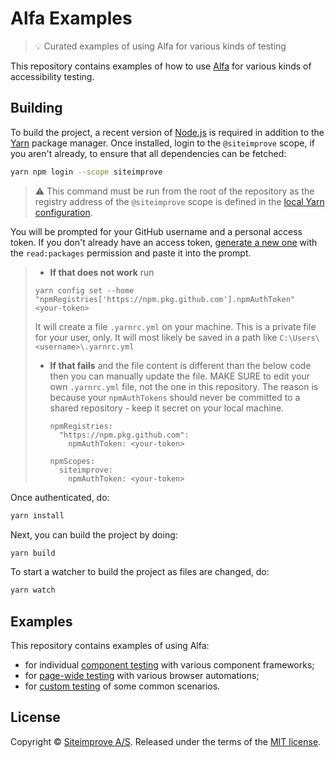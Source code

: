 # Alfa Examples

> :bulb: Curated examples of using Alfa for various kinds of testing

This repository contains examples of how to use [Alfa][] for various kinds of accessibility testing.

## Building

To build the project, a recent version of [Node.js](https://nodejs.org/en/) is required in addition to the [Yarn](https://yarnpkg.com/) package manager. Once installed, login to the `@siteimprove` scope, if you aren't already, to ensure that all dependencies can be fetched:

```sh
yarn npm login --scope siteimprove
```

> :warning: This command must be run from the root of the repository as the registry address of the `@siteimprove` scope is defined in the [local Yarn configuration](.yarnrc.yml).

You will be prompted for your GitHub username and a personal access token. If you don't already have an access token, [generate a new one](https://github.com/settings/tokens/new "Generate a personal access token") with the `read:packages` permission and paste it into the prompt.


>- **If that does not work** run
>  ```
>  yarn config set --home "npmRegistries['https://npm.pkg.github.com'].npmAuthToken" <your-token>
>  ```
>  It will create a file `.yarnrc.yml` on your machine. This is a private file for your user, only. It will most likely be saved in a path like `C:\Users\<username>\.yarnrc.yml`
>
> - **If that fails** and the file content is different than the below code then you can manually update the file. MAKE SURE to edit your own `.yarnrc.yml` file, not the one in this repository. The reason is because your `npmAuthTokens` should never be committed to a shared repository - keep it secret on your local machine.
>
>    ```
>    npmRegistries:
>      "https://npm.pkg.github.com":
>        npmAuthToken: <your-token>
>
>    npmScopes:
>      siteimprove:
>        npmAuthToken: <your-token>
>    ```

 Once authenticated, do:  
  
```sh
yarn install
```

Next, you can build the project by doing:

```sh
yarn build
```

To start a watcher to build the project as files are changed, do:

```sh
yarn watch
```

## Examples

This repository contains examples of using Alfa:

- for individual [component testing](unit-testing) with various component frameworks;
- for [page-wide testing](end-to-end-testing) with various browser automations;
- for [custom testing](custom-testing) of some common scenarios.

## License

Copyright &copy; [Siteimprove A/S](https://siteimprove.com/). Released under the terms of the [MIT license](LICENSE.md).

[alfa]: https://github.com/Siteimprove/alfa
